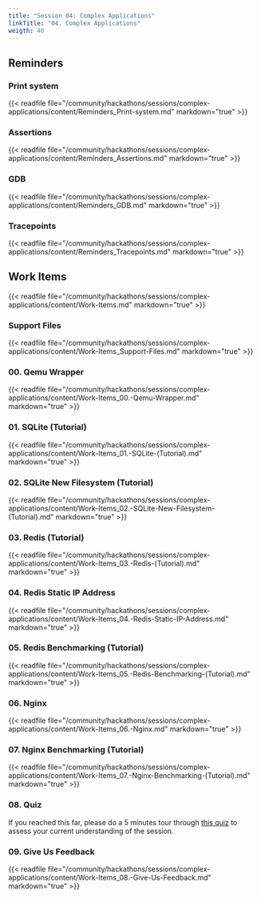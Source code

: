 ```yaml
---
title: "Session 04: Complex Applications"
linkTitle: "04. Complex Applications"
weigth: 40
---
```


## Reminders

### Print system

{{< readfile file="/community/hackathons/sessions/complex-applications/content/Reminders_Print-system.md" markdown="true" >}}

### Assertions

{{< readfile file="/community/hackathons/sessions/complex-applications/content/Reminders_Assertions.md" markdown="true" >}}

### GDB

{{< readfile file="/community/hackathons/sessions/complex-applications/content/Reminders_GDB.md" markdown="true" >}}

### Tracepoints

{{< readfile file="/community/hackathons/sessions/complex-applications/content/Reminders_Tracepoints.md" markdown="true" >}}

## Work Items

{{< readfile file="/community/hackathons/sessions/complex-applications/content/Work-Items.md" markdown="true" >}}

### Support Files

{{< readfile file="/community/hackathons/sessions/complex-applications/content/Work-Items_Support-Files.md" markdown="true" >}}

### 00. Qemu Wrapper

{{< readfile file="/community/hackathons/sessions/complex-applications/content/Work-Items_00.-Qemu-Wrapper.md" markdown="true" >}}

### 01. SQLite (Tutorial)

{{< readfile file="/community/hackathons/sessions/complex-applications/content/Work-Items_01.-SQLite-(Tutorial).md" markdown="true" >}}

### 02. SQLite New Filesystem (Tutorial)

{{< readfile file="/community/hackathons/sessions/complex-applications/content/Work-Items_02.-SQLite-New-Filesystem-(Tutorial).md" markdown="true" >}}

### 03. Redis (Tutorial)

{{< readfile file="/community/hackathons/sessions/complex-applications/content/Work-Items_03.-Redis-(Tutorial).md" markdown="true" >}}

### 04. Redis Static IP Address

{{< readfile file="/community/hackathons/sessions/complex-applications/content/Work-Items_04.-Redis-Static-IP-Address.md" markdown="true" >}}

### 05. Redis Benchmarking (Tutorial)

{{< readfile file="/community/hackathons/sessions/complex-applications/content/Work-Items_05.-Redis-Benchmarking-(Tutorial).md" markdown="true" >}}

### 06. Nginx

{{< readfile file="/community/hackathons/sessions/complex-applications/content/Work-Items_06.-Nginx.md" markdown="true" >}}

### 07. Nginx Benchmarking (Tutorial)

{{< readfile file="/community/hackathons/sessions/complex-applications/content/Work-Items_07.-Nginx-Benchmarking-(Tutorial).md" markdown="true" >}}

### 08. Quiz

If you reached this far, please do a 5 minutes tour through [this quiz](https://forms.gle/wL43qebXXbhMYRyi8) to assess your current understanding of the session.

### 09. Give Us Feedback

{{< readfile file="/community/hackathons/sessions/complex-applications/content/Work-Items_08.-Give-Us-Feedback.md" markdown="true" >}}
